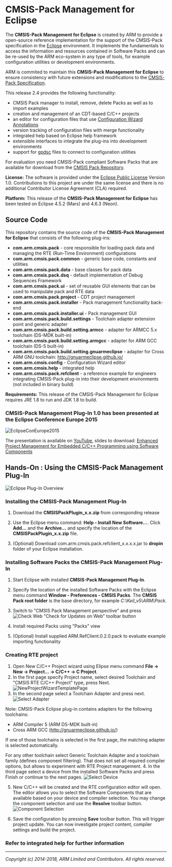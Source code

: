 # CMSIS-Pack Management for Eclipse

The **CMSIS-Pack Management for Eclipse** is created by ARM to provide a open-source reference implementation for the support of the CMSIS-Pack specification in the [Eclipse] environment. It implements the fundamentals to access the information and resources contained in Software Packs and can be re-used by the ARM eco-system in any type of tools, for example configuration utilities or development environments.

ARM is commited to maintain this **CMSIS-Pack Management for Eclipse** to ensure consistency with future extensions and modifications to the [CMSIS-Pack Specification].  

This release 2.4 provides the following functionality:
* CMSIS Pack manager to install, remove, delete Packs as well as to import examples
* creation and management of an CDT-based C/C++ projects
* an editor for configuration files that use [Configuration Wizard Annotations]
* version tracking of configuration files with merge functionality
* integrated help based on Eclipse help framework
* extensible interfaces to integrate the plug-ins into development environments  
* support for [gpdsc] files to connect to configuration utilities


For evaluation you need CMSIS-Pack compliant Software Packs that are available for download from the [CMSIS Pack Repository].

**License:** The software is provided under the [Eclipse Public License] Version 1.0. Contributions to this project are under the same license and there is no additional Contributor License Agreement (CLA) required.

**Platform:** This release of the **CMSIS-Pack Management for Eclipse** has been tested on Eclipse 4.5.2 (Mars) and 4.6.3 (Neon).

## Source Code 
This repository contains the source code of the **CMSIS-Pack Management for Eclipse** that consists of the following plug-ins:
* **com.arm.cmsis.pack** 	- core responsible for loading pack data and managing the RTE (Run-Time Environment) configurations
* **com.arm.cmsis.pack.common** 	- generic base code, constants and utilities
* **com.arm.cmsis.pack.data** 	- base classes for pack data
* **com.arm.cmsis.pack.dsq** 	- default implementation of Debug Sequences Framework
* **com.arm.cmsis.pack.ui** - set of reusable GUI elements that can be used to manipulate pack and RTE data
* **com.arm.cmsis.pack.project** - CDT project management
* **com.arm.cmsis.pack.installer** - Pack management functionality back-end
* **com.arm.cmsis.pack.installer.ui** - Pack management GUI 
* **com.arm.cmsis.pack.build.settings** - Toolchain adapter extension point and generic adapter
* **com.arm.cmsis.pack.build.setting.armcc** - adapter for  ARMCC 5.x toolchain (DS-MDK built-in)
* **com.arm.cmsis.pack.build.setting.armgcc** - adapter for  ARM GCC toolchain (DS-5 built-in)
* **com.arm.cmsis.pack.build.setting.gnuarmeclipse** - adapter for Cross ARM GNU toolchain: http://gnuarmeclipse.github.io/
* **com.arm.cmsis.config** - Configuration Wizard editor 
* **com.arm.cmsis.help** - integrated help
* **com.arm.cmsis.pack.refclient** - a reference example for engineers integrating CMSIS-Pack plug-in into their development environments (not included in binary build)

**Requirements:** This release of the CMSIS-Pack Management for Eclipse requires JRE 1.8 to run and JDK 1.8 to build.

### CMSIS-Pack Management Plug-In 1.0 has been presented at the Eclipse Conference Europe 2015

![EclipseConEurope2015] 

The presentation is available on [YouTube], slides to download:
[Enhanced Project Management for Embedded C/C++ Programming using Software Components]

## Hands-On : Using the CMSIS-Pack Management Plug-In   

![Eclipse Plug-In Overview] 

### Installing the CMSIS-Pack Management Plug-In

1. Download the **CMSISPackPlugin_x.x.zip** from corresponding release

2. Use the Eclipse menu command: **Help - Install New Software...**. Click **Add...** and the **Archive...** and specify the location of the **CMSISPackPlugin_x.x.zip** file.

3. (Optional) Download com.arm.cmsis.pack.refclient_x.x.x.x.jar to **dropin** folder of your Eclipse installation.

### Installing Software Packs the CMSIS-Pack Management Plug-In
1. Start Eclipse with installed **CMSIS-Pack Management Plug-In**.

2. Specify the location of the installed Software Packs with the Eclipse menu command **Window - Preferences - CMSIS Packs**. The **CMSIS Pack root folder** is the base directory, for example *C:\Keil_v5\ARM\Pack*.

3. Switch to "CMSIS Pack Management perspective" and press ![Check Web] "Check for Updates on Web" toolbar button

4. Install required Packs using "Packs" view

5. (Optional) Install supplied ARM.RefClient.0.2.0.pack to evaluate example importing functionality 

### Creating RTE project 
1. Open New C/C++ Project wizard using Elipse menu command **File -> New -> Project... -> C/C++ -> C Project**.
2. In the first page specify Project name, select desired Toolchain and "CMSIS RTE C/C++ Project" type, press Next. ![NewProjectWizardTemplatePage]
3. In the second page select a Toolchain Adapter and press next.
![Select Adapter]

 Note: CMSIS-Pack Eclipse plug-in contains adapters for the following toolchains:
 * ARM Compiler 5 (ARM DS-MDK built-in)
 * Cross ARM GCC (http://gnuarmeclipse.github.io/)
 
 If one of those toolchains is selected in the first page, the matching adapter is selected automatically.

 For any other toolchain select Generic Toolchain Adapter and a toolchain family (defines component filtering).
 That does not set all required compiler options, but allows to experiment with RTE Project management.
4. In the third page select a device from the installed Software Packs and press Finish or continue to the next pages.
![Select Device]

5. New C/C++ will be created and the RTE configuration editor will open. The editor allows you to select the Software Components that are available based on your device and compiler selection. 
You may change the component selection and use the **Resolve** toolbar button. 
![Component Selection]

6. Save the configuration by pressing **Save** toolbar button. This will trigger project update. You can now investigate project content, compiler settings and build the project.

### Refer to integrated help for further information

- - - - - - - - - - - - - - - - - - - - - - - - - -

_Copyright (c) 2014-2018, ARM Limited and Contributors. All rights reserved._


[Eclipse Public License]:   ./license.md "Eclipse Public License for CMSIS-Pack Management for Eclipse"
[Contributing Guidelines]:  ./contributing.md "Contribution Guidelines"

[CMSIS-Pack Management for Eclipse]: https://www.github.com/ARM-software/cmsis-pack-eclipse 
[CMSIS Pack Repository]:	  http://www.keil.com/pack/
[Keil-MDK-ARM Version 5]:   http://www2.keil.com/mdk5/install
[Eclipse]:                  http://www.eclipse.org
[CMSIS-Pack specification]: http://www.keil.com/pack/doc/CMSIS/Pack/html/index.html
[Configuration Wizard Annotations]: http://www.keil.com/pack/doc/CMSIS/Pack/html/_config_wizard.html

[Eclipse Plug-In Overview]:      ./images/EclipseOverview.png
[NewProjectWizardTemplatePage]:  ./images/NewProjectWizardTemplatePage.png
[Select Adapter]:             	./images/NewProjectWizardAdapterPage.png
[Select Device]:             ./images/NewProjectWizardDevicePage.png
[Check Web]:             ./images/check4Update.gif

[Component Selection]:           ./images/RteConfigEditor.png
[GNU ARM Eclipse Packs Manager]: http://gnuarmeclipse.livius.net/blog/packs-manager/
[http://gnuarmeclipse.github.io/]: http://gnuarmeclipse.github.io/ 


[EclipseConEurope2015]:     ./images/EclipseConEurope2015.png
[YouTube]: https://www.youtube.com/watch?v=z8n2I1s6zgg&list=PLy7t4z5SYNaR0yp9EQ9txQhO-JgCLJAga&index=29
[Enhanced Project Management for Embedded C/C++ Programming using Software Components]: https://www.eclipsecon.org/europe2015/session/enhanced-project-management-embedded-cc-programming-using-software-components
[gpdsc]:  http://www.keil.com/pack/doc/CMSIS/Pack/html/pdsc_generators_pg.html
